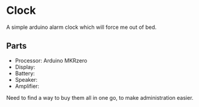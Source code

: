 # Clock

A simple arduino alarm clock which will force me out of bed.

## Parts

* Processor: Arduino MKRzero
* Display:
* Battery:
* Speaker:
* Amplifier:

Need to find a way to buy them all in one go, to make administration easier.
